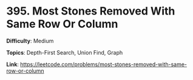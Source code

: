 # 395. Most Stones Removed With Same Row Or Column

**Difficulty**: Medium

**Topics**: Depth-First Search, Union Find, Graph

**Link**: https://leetcode.com/problems/most-stones-removed-with-same-row-or-column
